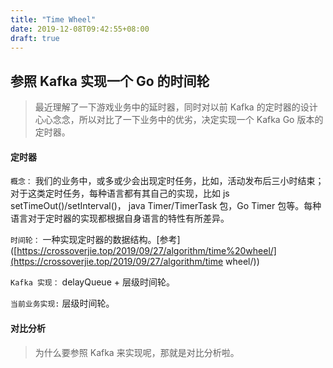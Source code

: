 ```yaml
---
title: "Time Wheel"
date: 2019-12-08T09:42:55+08:00
draft: true
---
```


## 参照 Kafka 实现一个 Go 的时间轮

> 最近理解了一下游戏业务中的延时器，同时对以前 Kafka 的定时器的设计心心念念，所以对比了一下业务中的优劣，决定实现一个 Kafka Go 版本的定时器。

#### 定时器

`概念：` 我们的业务中，或多或少会出现定时任务，比如，活动发布后三小时结束；对于这类定时任务，每种语言都有其自己的实现，比如 js setTimeOut()/setInterval()， java Timer/TimerTask 包，Go Timer 包等。每种语言对于定时器的实现都根据自身语言的特性有所差异。

`时间轮：` 一种实现定时器的数据结构。[参考]([https://crossoverjie.top/2019/09/27/algorithm/time%20wheel/](https://crossoverjie.top/2019/09/27/algorithm/time wheel/))

`Kafka 实现：` delayQueue + 层级时间轮。

`当前业务实现:`  层级时间轮。

#### 对比分析

> 为什么要参照 Kafka 来实现呢，那就是对比分析啦。


